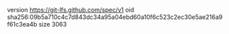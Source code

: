version https://git-lfs.github.com/spec/v1
oid sha256:09b5a710c4c7d843dc34a95a04ebd60a10f6c523c2ec30e5ae216a9f61c3ea4b
size 3063
